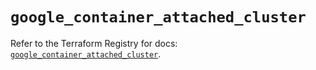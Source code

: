 # `google_container_attached_cluster`

Refer to the Terraform Registry for docs: [`google_container_attached_cluster`](https://registry.terraform.io/providers/hashicorp/google/6.9.0/docs/resources/container_attached_cluster).
